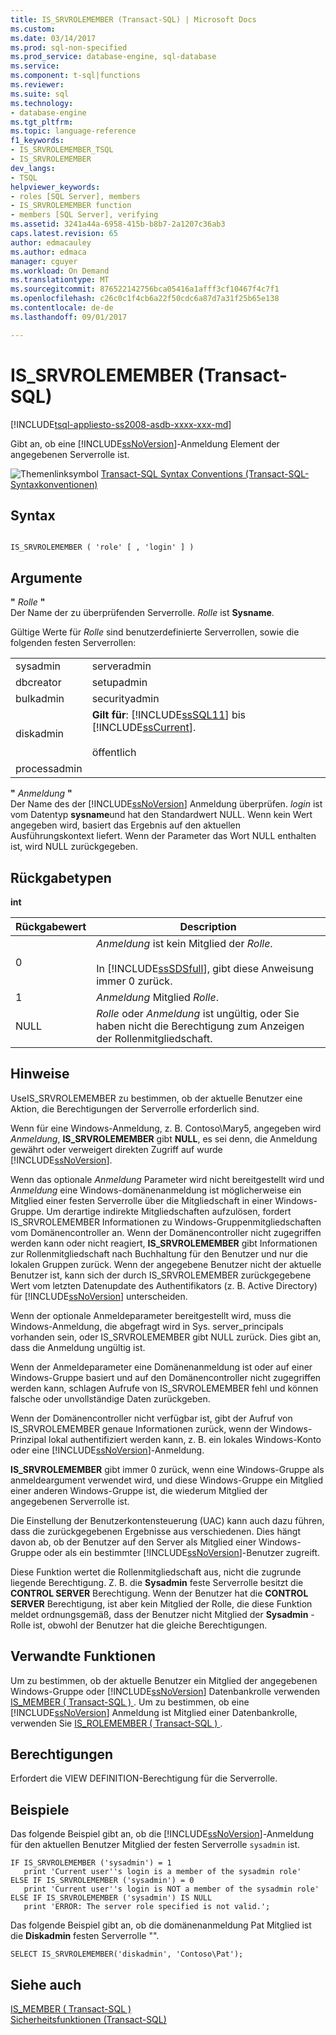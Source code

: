 ```yaml
---
title: IS_SRVROLEMEMBER (Transact-SQL) | Microsoft Docs
ms.custom: 
ms.date: 03/14/2017
ms.prod: sql-non-specified
ms.prod_service: database-engine, sql-database
ms.service: 
ms.component: t-sql|functions
ms.reviewer: 
ms.suite: sql
ms.technology:
- database-engine
ms.tgt_pltfrm: 
ms.topic: language-reference
f1_keywords:
- IS_SRVROLEMEMBER_TSQL
- IS_SRVROLEMEMBER
dev_langs:
- TSQL
helpviewer_keywords:
- roles [SQL Server], members
- IS_SRVROLEMEMBER function
- members [SQL Server], verifying
ms.assetid: 3241a44a-6958-415b-b8b7-2a1207c36ab3
caps.latest.revision: 65
author: edmacauley
ms.author: edmaca
manager: cguyer
ms.workload: On Demand
ms.translationtype: MT
ms.sourcegitcommit: 876522142756bca05416a1afff3cf10467f4c7f1
ms.openlocfilehash: c26c0c1f4cb6a22f50cdc6a87d7a31f25b65e138
ms.contentlocale: de-de
ms.lasthandoff: 09/01/2017

---
```

# <a name="issrvrolemember-transact-sql"></a>IS_SRVROLEMEMBER (Transact-SQL)
[!INCLUDE[tsql-appliesto-ss2008-asdb-xxxx-xxx-md](../../includes/tsql-appliesto-ss2008-asdb-xxxx-xxx-md.md)]

  Gibt an, ob eine [!INCLUDE[ssNoVersion](../../includes/ssnoversion-md.md)]-Anmeldung Element der angegebenen Serverrolle ist.  
  
 ![Themenlinksymbol](../../database-engine/configure-windows/media/topic-link.gif "Topic link icon") [Transact-SQL Syntax Conventions (Transact-SQL-Syntaxkonventionen)](../../t-sql/language-elements/transact-sql-syntax-conventions-transact-sql.md)  
  
## <a name="syntax"></a>Syntax  
  
```  
  
IS_SRVROLEMEMBER ( 'role' [ , 'login' ] )  
```  
  
## <a name="arguments"></a>Argumente  
 **"** *Rolle* **"**  
 Der Name der zu überprüfenden Serverrolle. *Rolle* ist **Sysname**.  
  
 Gültige Werte für *Rolle* sind benutzerdefinierte Serverrollen, sowie die folgenden festen Serverrollen:  
  
|||  
|-|-|  
|sysadmin|serveradmin|  
|dbcreator|setupadmin|  
|bulkadmin|securityadmin|  
|diskadmin|**Gilt für**: [!INCLUDE[ssSQL11](../../includes/sssql11-md.md)] bis [!INCLUDE[ssCurrent](../../includes/sscurrent-md.md)].<br /><br /> öffentlich|  
|processadmin||  
  
 **"** *Anmeldung* **"**  
 Der Name des der [!INCLUDE[ssNoVersion](../../includes/ssnoversion-md.md)] Anmeldung überprüfen. *login* ist vom Datentyp **sysname**und hat den Standardwert NULL. Wenn kein Wert angegeben wird, basiert das Ergebnis auf den aktuellen Ausführungskontext liefert. Wenn der Parameter das Wort NULL enthalten ist, wird NULL zurückgegeben.  
  
## <a name="return-types"></a>Rückgabetypen  
 **int**  
  
|Rückgabewert|Description|  
|------------------|-----------------|  
|0|*Anmeldung* ist kein Mitglied der *Rolle*.<br /><br /> In [!INCLUDE[ssSDSfull](../../includes/sssdsfull-md.md)], gibt diese Anweisung immer 0 zurück.|  
|1|*Anmeldung* Mitglied *Rolle*.|  
|NULL|*Rolle* oder *Anmeldung* ist ungültig, oder Sie haben nicht die Berechtigung zum Anzeigen der Rollenmitgliedschaft.|  
  
## <a name="remarks"></a>Hinweise  
 UseIS_SRVROLEMEMBER zu bestimmen, ob der aktuelle Benutzer eine Aktion, die Berechtigungen der Serverrolle erforderlich sind.  
  
 Wenn für eine Windows-Anmeldung, z. B. Contoso\Mary5, angegeben wird *Anmeldung*, **IS_SRVROLEMEMBER** gibt **NULL**, es sei denn, die Anmeldung gewährt oder verweigert direkten Zugriff auf wurde [!INCLUDE[ssNoVersion](../../includes/ssnoversion-md.md)].  
  
 Wenn das optionale *Anmeldung* Parameter wird nicht bereitgestellt wird und *Anmeldung* eine Windows-domänenanmeldung ist möglicherweise ein Mitglied einer festen Serverrolle über die Mitgliedschaft in einer Windows-Gruppe. Um derartige indirekte Mitgliedschaften aufzulösen, fordert IS_SRVROLEMEMBER Informationen zu Windows-Gruppenmitgliedschaften vom Domänencontroller an. Wenn der Domänencontroller nicht zugegriffen werden kann oder nicht reagiert, **IS_SRVROLEMEMBER** gibt Informationen zur Rollenmitgliedschaft nach Buchhaltung für den Benutzer und nur die lokalen Gruppen zurück. Wenn der angegebene Benutzer nicht der aktuelle Benutzer ist, kann sich der durch IS_SRVROLEMEMBER zurückgegebene Wert vom letzten Datenupdate des Authentifikators (z. B. Active Directory) für [!INCLUDE[ssNoVersion](../../includes/ssnoversion-md.md)] unterscheiden.  
  
 Wenn der optionale Anmeldeparameter bereitgestellt wird, muss die Windows-Anmeldung, die abgefragt wird in Sys. server_principals vorhanden sein, oder IS_SRVROLEMEMBER gibt NULL zurück. Dies gibt an, dass die Anmeldung ungültig ist.  
  
 Wenn der Anmeldeparameter eine Domänenanmeldung ist oder auf einer Windows-Gruppe basiert und auf den Domänencontroller nicht zugegriffen werden kann, schlagen Aufrufe von IS_SRVROLEMEMBER fehl und können falsche oder unvollständige Daten zurückgeben.  
  
 Wenn der Domänencontroller nicht verfügbar ist, gibt der Aufruf von IS_SRVROLEMEMBER genaue Informationen zurück, wenn der Windows-Prinzipal lokal authentifiziert werden kann, z. B. ein lokales Windows-Konto oder eine [!INCLUDE[ssNoVersion](../../includes/ssnoversion-md.md)]-Anmeldung.  
  
 **IS_SRVROLEMEMBER** gibt immer 0 zurück, wenn eine Windows-Gruppe als anmeldeargument verwendet wird, und diese Windows-Gruppe ein Mitglied einer anderen Windows-Gruppe ist, die wiederum Mitglied der angegebenen Serverrolle ist.  
  
 Die Einstellung der Benutzerkontensteuerung (UAC) kann auch dazu führen, dass die zurückgegebenen Ergebnisse aus verschiedenen. Dies hängt davon ab, ob der Benutzer auf den Server als Mitglied einer Windows-Gruppe oder als ein bestimmter [!INCLUDE[ssNoVersion](../../includes/ssnoversion-md.md)]-Benutzer zugreift.  
  
 Diese Funktion wertet die Rollenmitgliedschaft aus, nicht die zugrunde liegende Berechtigung. Z. B. die **Sysadmin** feste Serverrolle besitzt die **CONTROL SERVER** Berechtigung. Wenn der Benutzer hat die **CONTROL SERVER** Berechtigung, ist aber kein Mitglied der Rolle, die diese Funktion meldet ordnungsgemäß, dass der Benutzer nicht Mitglied der **Sysadmin** -Rolle ist, obwohl der Benutzer hat die gleiche Berechtigungen.  
  
## <a name="related-functions"></a>Verwandte Funktionen  
 Um zu bestimmen, ob der aktuelle Benutzer ein Mitglied der angegebenen Windows-Gruppe oder [!INCLUDE[ssNoVersion](../../includes/ssnoversion-md.md)] Datenbankrolle verwenden [IS_MEMBER &#40; Transact-SQL &#41; ](../../t-sql/functions/is-member-transact-sql.md). Um zu bestimmen, ob eine [!INCLUDE[ssNoVersion](../../includes/ssnoversion-md.md)] Anmeldung ist Mitglied einer Datenbankrolle, verwenden Sie [IS_ROLEMEMBER &#40; Transact-SQL &#41; ](../../t-sql/functions/is-rolemember-transact-sql.md).  
  
## <a name="permissions"></a>Berechtigungen  
 Erfordert die VIEW DEFINITION-Berechtigung für die Serverrolle.  
  
## <a name="examples"></a>Beispiele  
 Das folgende Beispiel gibt an, ob die [!INCLUDE[ssNoVersion](../../includes/ssnoversion-md.md)]-Anmeldung für den aktuellen Benutzer Mitglied der festen Serverrolle `sysadmin` ist.  
  
```  
IF IS_SRVROLEMEMBER ('sysadmin') = 1  
   print 'Current user''s login is a member of the sysadmin role'  
ELSE IF IS_SRVROLEMEMBER ('sysadmin') = 0  
   print 'Current user''s login is NOT a member of the sysadmin role'  
ELSE IF IS_SRVROLEMEMBER ('sysadmin') IS NULL  
   print 'ERROR: The server role specified is not valid.';  
```  
  
 Das folgende Beispiel gibt an, ob die domänenanmeldung Pat Mitglied ist die **Diskadmin** festen Serverrolle "".  
  
```  
SELECT IS_SRVROLEMEMBER('diskadmin', 'Contoso\Pat');  
```  
  
## <a name="see-also"></a>Siehe auch  
 [IS_MEMBER &#40; Transact-SQL &#41;](../../t-sql/functions/is-member-transact-sql.md)   
 [Sicherheitsfunktionen &#40;Transact-SQL&#41;](../../t-sql/functions/security-functions-transact-sql.md)  
  
  

